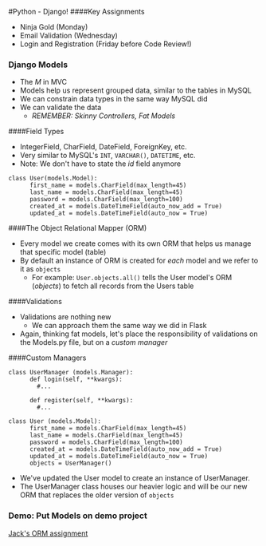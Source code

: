 #Python - Django!
####Key Assignments
- Ninja Gold (Monday)
- Email Validation (Wednesday)
- Login and Registration (Friday before Code Review!)

### Django Models

- The *M* in MVC
- Models help us represent grouped data, similar to the tables in MySQL
- We can constrain data types in the same way MySQL did
- We can validate the data
  - *REMEMBER: Skinny Controllers, Fat Models*

####Field Types

- IntegerField, CharField, DateField, ForeignKey, etc.
- Very similar to MySQL's `INT`, `VARCHAR()`, `DATETIME`, etc.
- Note: We don't have to state the *id* field anymore
```
class User(models.Model):
      first_name = models.CharField(max_length=45)
      last_name = models.CharField(max_length=45)
      password = models.CharField(max_length=100)
      created_at = models.DateTimeField(auto_now_add = True)
      updated_at = models.DateTimeField(auto_now = True)
```

####The Object Relational Mapper (ORM)

- Every model we create comes with its own ORM that helps us manage that specific model (table)
- By default an instance of ORM is created for _each_ model and we refer to it as `objects`
  - For example: `User.objects.all()` tells the User model's ORM (*objects*) to fetch all records from the Users table

####Validations

- Validations are nothing new
  - We can approach them the same way we did in Flask
- Again, thinking fat models, let's place the responsibility of validations on the Models.py file, but on a *custom manager*

####Custom Managers

```
class UserManager (models.Manager):
      def login(self, **kwargs):
        #...

      def register(self, **kwargs):
        #...

class User (models.Model):
      first_name = models.CharField(max_length=45)
      last_name = models.CharField(max_length=45)
      password = models.CharField(max_length=100)
      created_at = models.DateTimeField(auto_now_add = True)
      updated_at = models.DateTimeField(auto_now = True)
      objects = UserManager()
```
- We've updated the User model to create an instance of UserManager.
- The UserManager class houses our heavier logic and will be our new ORM that replaces the older version of `objects`


### Demo: Put Models on demo project

[Jack's ORM assignment](https://github.com/madjaqk/sports_orm)
